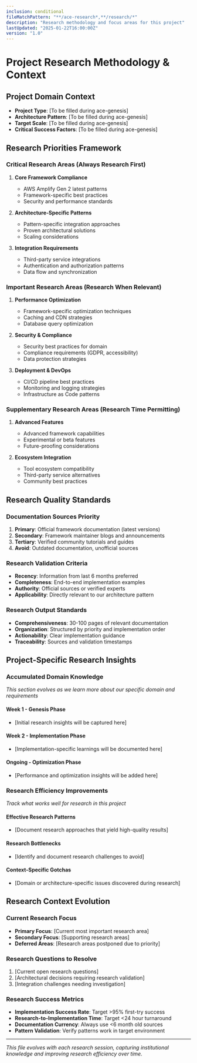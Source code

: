 ```yaml
---
inclusion: conditional
fileMatchPattern: "**/ace-research*,**/research/*"
description: "Research methodology and focus areas for this project"
lastUpdated: "2025-01-22T16:00:00Z"
version: "1.0"
---
```


# Project Research Methodology & Context

## Project Domain Context
- **Project Type**: [To be filled during ace-genesis]
- **Architecture Pattern**: [To be filled during ace-genesis]  
- **Target Scale**: [To be filled during ace-genesis]
- **Critical Success Factors**: [To be filled during ace-genesis]

## Research Priorities Framework

### Critical Research Areas (Always Research First)
1. **Core Framework Compliance**
   - AWS Amplify Gen 2 latest patterns
   - Framework-specific best practices
   - Security and performance standards

2. **Architecture-Specific Patterns**
   - Pattern-specific integration approaches
   - Proven architectural solutions
   - Scaling considerations

3. **Integration Requirements**
   - Third-party service integrations
   - Authentication and authorization patterns
   - Data flow and synchronization

### Important Research Areas (Research When Relevant)
1. **Performance Optimization**
   - Framework-specific optimization techniques
   - Caching and CDN strategies
   - Database query optimization

2. **Security & Compliance**
   - Security best practices for domain
   - Compliance requirements (GDPR, accessibility)
   - Data protection strategies

3. **Deployment & DevOps**
   - CI/CD pipeline best practices
   - Monitoring and logging strategies
   - Infrastructure as Code patterns

### Supplementary Research Areas (Research Time Permitting)
1. **Advanced Features**
   - Advanced framework capabilities
   - Experimental or beta features
   - Future-proofing considerations

2. **Ecosystem Integration**
   - Tool ecosystem compatibility
   - Third-party service alternatives
   - Community best practices

## Research Quality Standards

### Documentation Sources Priority
1. **Primary**: Official framework documentation (latest versions)
2. **Secondary**: Framework maintainer blogs and announcements
3. **Tertiary**: Verified community tutorials and guides
4. **Avoid**: Outdated documentation, unofficial sources

### Research Validation Criteria
- **Recency**: Information from last 6 months preferred
- **Completeness**: End-to-end implementation examples
- **Authority**: Official sources or verified experts
- **Applicability**: Directly relevant to our architecture pattern

### Research Output Standards
- **Comprehensiveness**: 30-100 pages of relevant documentation
- **Organization**: Structured by priority and implementation order
- **Actionability**: Clear implementation guidance
- **Traceability**: Sources and validation timestamps

## Project-Specific Research Insights

### Accumulated Domain Knowledge
*This section evolves as we learn more about our specific domain and requirements*

#### Week 1 - Genesis Phase
- [Initial research insights will be captured here]

#### Week 2 - Implementation Phase  
- [Implementation-specific learnings will be documented here]

#### Ongoing - Optimization Phase
- [Performance and optimization insights will be added here]

### Research Efficiency Improvements
*Track what works well for research in this project*

#### Effective Research Patterns
- [Document research approaches that yield high-quality results]

#### Research Bottlenecks
- [Identify and document research challenges to avoid]

#### Context-Specific Gotchas
- [Domain or architecture-specific issues discovered during research]

## Research Context Evolution

### Current Research Focus
- **Primary Focus**: [Current most important research area]
- **Secondary Focus**: [Supporting research areas]
- **Deferred Areas**: [Research areas postponed due to priority]

### Research Questions to Resolve
1. [Current open research questions]
2. [Architectural decisions requiring research validation]
3. [Integration challenges needing investigation]

### Research Success Metrics
- **Implementation Success Rate**: Target >95% first-try success
- **Research-to-Implementation Time**: Target <24 hour turnaround
- **Documentation Currency**: Always use <6 month old sources
- **Pattern Validation**: Verify patterns work in target environment

---

*This file evolves with each research session, capturing institutional knowledge and improving research efficiency over time.*